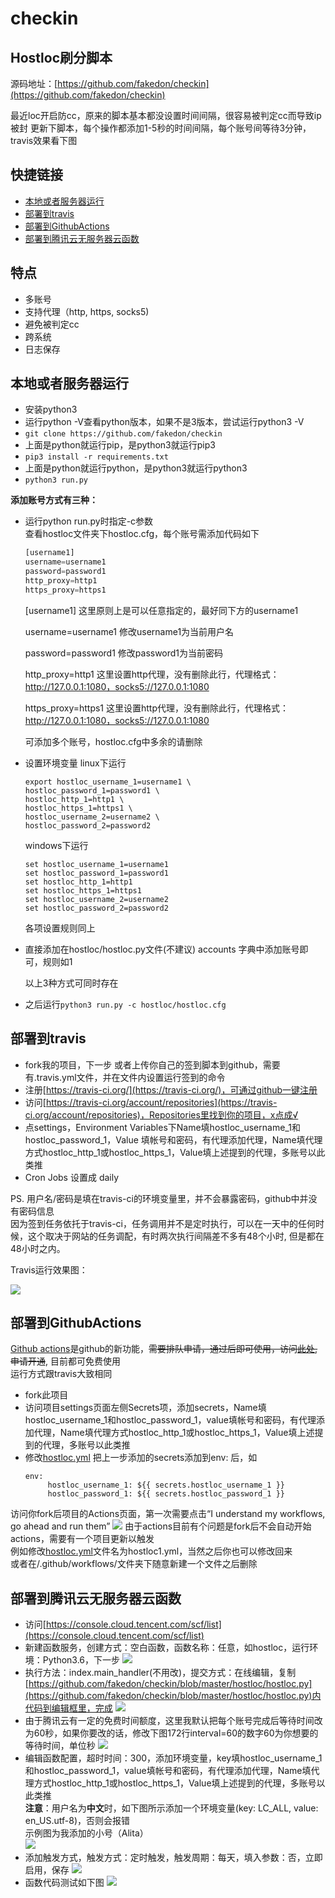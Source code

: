 # checkin

## Hostloc刷分脚本

源码地址：[https://github.com/fakedon/checkin](https://github.com/fakedon/checkin)

最近loc开启防cc，原来的脚本基本都没设置时间间隔，很容易被判定cc而导致ip被封
更新下脚本，每个操作都添加1-5秒的时间间隔，每个账号间等待3分钟，travis效果看下图

## 快捷链接
- [本地或者服务器运行](#本地或者服务器运行)
- [部署到travis](#部署到travis)
- [部署到GithubActions](#部署到GithubActions)
- [部署到腾讯云无服务器云函数](#部署到腾讯云无服务器云函数)

## 特点
* 多账号
* 支持代理（http, https, socks5)
* 避免被判定cc
* 跨系统
* 日志保存

## 本地或者服务器运行
* 安装python3
* 运行python -V查看python版本，如果不是3版本，尝试运行python3 -V
* `git clone https://github.com/fakedon/checkin`
* 上面是python就运行pip，是python3就运行pip3
* `pip3 install -r requirements.txt`
* 上面是python就运行python，是python3就运行python3
* `python3 run.py`

**添加账号方式有三种：**
* 运行python run.py时指定-c参数  
   查看hostloc文件夹下hostloc.cfg，每个账号需添加代码如下
   ```python
   [username1]
   username=username1
   password=password1
   http_proxy=http1
   https_proxy=https1
   ```
   [username1] 这里原则上是可以任意指定的，最好同下方的username1

   username=username1 修改username1为当前用户名

   password=password1 修改password1为当前密码

   http_proxy=http1 这里设置http代理，没有删除此行，代理格式：http://127.0.0.1:1080，socks5://127.0.0.1:1080

   https_proxy=https1 这里设置http代理，没有删除此行，代理格式：http://127.0.0.1:1080，socks5://127.0.0.1:1080

   可添加多个账号，hostloc.cfg中多余的请删除  
   
* 设置环境变量
   linux下运行
   ```
   export hostloc_username_1=username1 \
   hostloc_password_1=password1 \
   hostloc_http_1=http1 \
   hostloc_https_1=https1 \
   hostloc_username_2=username2 \
   hostloc_password_2=password2
   ```
   windows下运行
   ```
   set hostloc_username_1=username1
   set hostloc_password_1=password1
   set hostloc_http_1=http1
   set hostloc_https_1=https1
   set hostloc_username_2=username2
   set hostloc_password_2=password2
   ```
   各项设置规则同上
* 直接添加在hostloc/hostloc.py文件(不建议)
accounts 字典中添加账号即可，规则如1

   以上3种方式可同时存在  
* 之后运行`python3 run.py -c hostloc/hostloc.cfg`

## 部署到travis
* fork我的项目，下一步
   或者上传你自己的签到脚本到github，需要有.travis.yml文件，并在文件内设置运行签到的命令
* 注册[https://travis-ci.org/](https://travis-ci.org/)，可通过github一键注册
* 访问[https://travis-ci.org/account/repositories](https://travis-ci.org/account/repositories)，Repositories里找到你的项目，x点成√
* 点settings，Environment Variables下Name填hostloc_username_1和hostloc_password_1，Value 填帐号和密码，有代理添加代理，Name填代理方式hostloc_http_1或hostloc_https_1，Value填上述提到的代理，多账号以此类推
* Cron Jobs 设置成 daily

PS. 用户名/密码是填在travis-ci的环境变量里，并不会暴露密码，github中并没有密码信息  
因为签到任务依托于travis-ci，任务调用并不是定时执行，可以在一天中的任何时候，这个取决于网站的任务调配，有时两次执行间隔差不多有48个小时, 但是都在48小时之内。

Travis运行效果图：

![](/docs/img/hostloc_autocheck_travis.jpg)


## 部署到GithubActions
[Github actions](https://github.com/features/actions)是github的新功能，~~需要排队申请，通过后即可使用，访问[此处](https://github.com/features/actions),申请开通~~, 目前都可免费使用  
运行方式跟travis大致相同
* fork此项目
* 访问项目settings页面左侧Secrets项，添加secrets，Name填hostloc_username_1和hostloc_password_1，value填帐号和密码，有代理添加代理，Name填代理方式hostloc_http_1或hostloc_https_1，Value填上述提到的代理，多账号以此类推
* 修改[hostloc.yml](/.github/workflows/hostloc.yml)
   把上一步添加的secrets添加到env: 后，如
   ```
   env:
        hostloc_username_1: ${{ secrets.hostloc_username_1 }}
        hostloc_password_1: ${{ secrets.hostloc_password_1 }}
   ```
访问你fork后项目的Actions页面，第一次需要点击“I understand my workflows, go ahead and run them”
![](/docs/img/hostloc_start_actions.jpg)
由于actions目前有个问题是fork后不会自动开始actions，需要有一个项目更新以触发  
例如修改[hostloc.yml](/.github/workflows/hostloc.yml)文件名为hostloc1.yml，当然之后你也可以修改回来  
或者在/.github/workflows/文件夹下随意新建一个文件之后删除


## 部署到腾讯云无服务器云函数
* 访问[https://console.cloud.tencent.com/scf/list](https://console.cloud.tencent.com/scf/list)
* 新建函数服务，创建方式：空白函数，函数名称：任意，如hostloc，运行环境：Python3.6，下一步
   ![](/docs/img/hostloc_tencent1.jpg)
* 执行方法：index.main_handler(不用改)，提交方式：在线编辑，复制[https://github.com/fakedon/checkin/blob/master/hostloc/hostloc.py](https://github.com/fakedon/checkin/blob/master/hostloc/hostloc.py)内代码到编辑框里，完成
   ![](/docs/img/hostloc_tencent2.jpg)
* 由于腾讯云有一定的免费时间额度，这里我默认把每个账号完成后等待时间改为60秒，如果你要改的话，修改下图172行interval=60的数字60为你想要的等待时间，单位秒
   ![](/docs/img/hostloc_tencent3.jpg)
* 编辑函数配置，超时时间：300，添加环境变量，key填hostloc_username_1和hostloc_password_1，value填帐号和密码，有代理添加代理，Name填代理方式hostloc_http_1或hostloc_https_1，Value填上述提到的代理，多账号以此类推  
**注意**：用户名为**中文**时，如下图所示添加一个环境变量(key: LC_ALL, value: en_US.utf-8)，否则会报错  
   示例图为我添加的小号（Alita）  
   ![](/docs/img/hostloc_tencent4.jpg)
* 添加触发方式，触发方式：定时触发，触发周期：每天，填入参数：否，立即启用，保存
   ![](/docs/img/hostloc_tencent5.jpg)
* 函数代码测试如下图
   ![](/docs/img/hostloc_tencent6.jpg)
